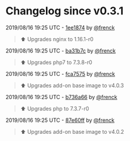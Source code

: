 # Changelog since v0.3.1

2019/08/16 19:25 UTC - [1ee1874](https://github.com/hassio-addons/addon-grocy/commit/1ee18743f906867fa2a87dd9d222ed168786a287) by [@frenck](https://github.com/frenck)
> :arrow_up: Upgrades nginx to 1.16.1-r0 

2019/08/16 19:25 UTC - [ba31b7c](https://github.com/hassio-addons/addon-grocy/commit/ba31b7c6986b925cf03369e741eb3e749f7df557) by [@frenck](https://github.com/frenck)
> :arrow_up: Upgrades php7 to 7.3.8-r0 

2019/08/16 19:25 UTC - [fca7575](https://github.com/hassio-addons/addon-grocy/commit/fca7575634a5cb2c582ea7ea3c025de51c8f3caf) by [@frenck](https://github.com/frenck)
> :arrow_up: Upgrades add-on base image to v4.0.3 

2019/08/16 19:25 UTC - [b736a66](https://github.com/hassio-addons/addon-grocy/commit/b736a66e83f9d759f13f366db17ba58a089c424c) by [@frenck](https://github.com/frenck)
> :arrow_up: Upgrades php to 7.3.7-r0 

2019/08/16 19:25 UTC - [87e60ff](https://github.com/hassio-addons/addon-grocy/commit/87e60ffe0e18ecedaa113dde5a0240980c5aaed7) by [@frenck](https://github.com/frenck)
> :arrow_up: Upgrades add-on base image to v4.0.2 

